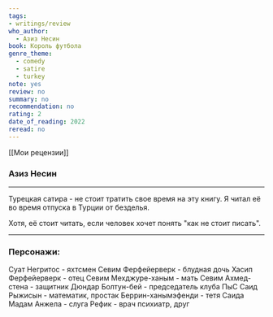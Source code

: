 ```yaml
---
tags: 
- writings/review
who_author:
  - Азиз Несин
book: Король футбола
genre_theme:
  - comedy
  - satire
  - turkey
note: yes
review: no
summary: no
recommendation: no
rating: 2
date_of_reading: 2022
reread: no
---
```

[[Мои рецензии]]
### Азиз Несин
---


Турецкая сатира - не стоит тратить свое время на эту книгу. Я читал её во время отпуска в Турции от безделья.

Хотя, её стоит читать, если человек хочет понять "как не стоит писать". 

---
### Персонажи:
Суат Негритос - яхтсмен
Севим Ферфейерверк - блудная дочь
Хасип Ферфейерверк - отец Севим
Мехджуре-ханым - мать Севим
Ахмед-стена - защитник
Дюндар Болтун-бей - председатель клуба ПыС
Саид Рыжисын - математик, простак
Беррин-ханымэфенди - тетя Саида
Мадам Анжела - слуга
Рефик - врач психиатр, друг